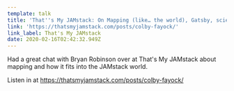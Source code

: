 ```yaml
---
template: talk
title: 'That''s My JAMstack: On Mapping (like… the world), Gatsby, science and more'
link: 'https://thatsmyjamstack.com/posts/colby-fayock/'
link_label: That's My JAMstack
date: 2020-02-16T02:42:32.949Z
---
```

Had a great chat with Bryan Robinson over at That's My JAMstack about mapping and how it fits into the JAMstack world.

Listen in at https://thatsmyjamstack.com/posts/colby-fayock/
